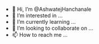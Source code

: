 - 👋 Hi, I’m @AshwatejHanchanale
- 👀 I’m interested in ...
- 🌱 I’m currently learning ...
- 💞️ I’m looking to collaborate on ...
- 📫 How to reach me ...

<!---
AshwatejHanchanale/AshwatejHanchanale is a ✨ special ✨ repository because its `README.md` (this file) appears on your GitHub profile.
You can click the Preview link to take a look at your changes.
--->

